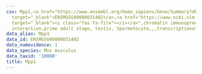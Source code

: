 ```yaml
---
csv: Mpp1,<a href="https://www.ensembl.org/Homo_sapiens/Gene/Summary?db=core;g=ENSMUSG00000031402"
  target="_blank">ENSMUSG00000031402</a>,<a href="https://www.ncbi.nlm.nih.gov/pubmed/25450459"
  target="_blank"><i class="fas fa-file"></i></a>",chromatin immunoprecipitation assay,direct
  interaction,prime adult stage, testis, Spermatocyte,,,transcriptional regulation,
data_alias: Mpp1
data_id: ENSMUSG00000031402
data_numevidence: 1
data_species: Mus musculus
data_taxid: '10090'
title: Mpp1
---
```

